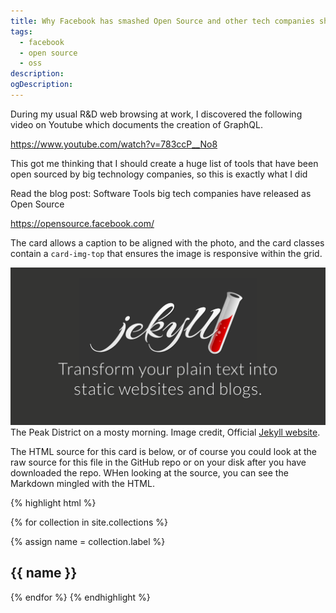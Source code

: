 ```yaml
---
title: Why Facebook has smashed Open Source and other tech companies should be following their lead
tags:
  - facebook
  - open source
  - oss
description: 
ogDescription: 
---
```


During my usual R&D web browsing at work, I discovered the following video on Youtube which documents the creation of GraphQL. 

https://www.youtube.com/watch?v=783ccP__No8

This got me thinking that I should create a huge list of tools that have been open sourced by big technology companies, so this is exactly what I did

Read the blog post: Software Tools big tech companies have released as Open Source


https://opensource.facebook.com/


<!--more-->

The card allows a caption to be aligned with the photo, and the card classes contain a `card-img-top` that ensures the image is responsive within the grid.

<div class="card mb-3">
    <img class="card-img-top" src="/static/img/jekyll-logo.png" />
    <div class="card-body bg-light">
        <div class="card-text">
            The Peak District on a mosty morning. Image credit, Official <a href="https://jekyllrb.com/">Jekyll website</a>.
        </div>
    </div>
</div>

The HTML source for this card is below, or of course you could look at the raw source for this file in the GitHub repo or on your disk after you have downloaded the repo. WHen looking at the source, you can see the Markdown mingled with the HTML.

{% highlight html %}

{% for collection in site.collections %}

  {% assign name = collection.label %}

  <section>
    <h1>{{ name }}</h1>
   
  </section>

{% endfor %}
{% endhighlight %}